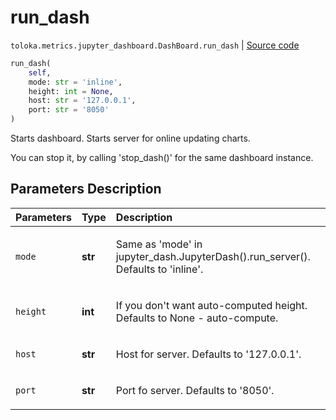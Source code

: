 # run_dash
`toloka.metrics.jupyter_dashboard.DashBoard.run_dash` | [Source code](https://github.com/Toloka/toloka-kit/blob/v1.0.1/src/metrics/jupyter_dashboard.py#L40)

```python
run_dash(
    self,
    mode: str = 'inline',
    height: int = None,
    host: str = '127.0.0.1',
    port: str = '8050'
)
```

Starts dashboard. Starts server for online updating charts.


You can stop it, by calling 'stop_dash()' for the same dashboard instance.

## Parameters Description

| Parameters | Type | Description |
| :----------| :----| :-----------|
`mode`|**str**|<p>Same as &#x27;mode&#x27; in jupyter_dash.JupyterDash().run_server(). Defaults to &#x27;inline&#x27;.</p>
`height`|**int**|<p>If you don&#x27;t want auto-computed height. Defaults to None - auto-compute.</p>
`host`|**str**|<p>Host for server. Defaults to &#x27;127.0.0.1&#x27;.</p>
`port`|**str**|<p>Port fo server. Defaults to &#x27;8050&#x27;.</p>
